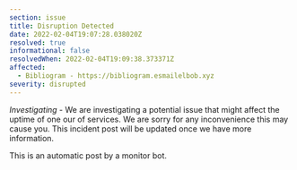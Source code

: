 ```yaml
---
section: issue
title: Disruption Detected
date: 2022-02-04T19:07:28.038020Z
resolved: true
informational: false
resolvedWhen: 2022-02-04T19:09:38.373371Z
affected:
  - Bibliogram - https://bibliogram.esmailelbob.xyz
severity: disrupted
---
```

*Investigating* - We are investigating a potential issue that might affect the uptime of one our of services. We are sorry for any inconvenience this may cause you. This incident post will be updated once we have more information.

This is an automatic post by a monitor bot.
        